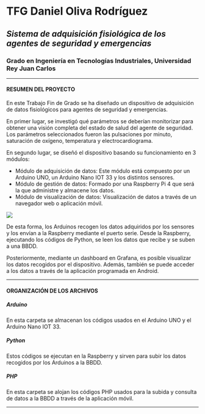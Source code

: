 # TFG Daniel Oliva Rodríguez
## *Sistema de adquisición fisiológica de los agentes de seguridad y emergencias*

### **Grado en Ingeniería en Tecnologías Industriales, Universidad Rey Juan Carlos**

------

#### RESUMEN DEL PROYECTO

En este Trabajo Fin de Grado se ha diseñado un dispositivo de adquisición de datos fisiológicos para agentes de seguridad y emergencias.

En primer lugar, se investigó qué parámetros se deberían monitorizar para obtener una visión completa del estado de salud del agente de seguridad. Los parámetros seleccionados fueron las pulsaciones por minuto, saturación de oxígeno, temperatura y electrocardiograma.

En segundo lugar, se diseñó el dispositivo basando su funcionamiento en 3 módulos:

+ Módulo de adquisición de datos: Este módulo está compuesto por un Arduino UNO, un Arduino Nano IOT 33 y los distintos sensores.
+ Módulo de gestión de datos: Formado por una Raspberry Pi 4 que será la que administre y almacene los datos.
+ Módulo de visualización de datos: Visualización de datos a través de un navegador web o aplicación móvil.

![](https://github.com/DanielOlivaRodriguez/TFG-Daniel-Oliva/blob/main/Im%C3%A1genes/Diagrama.jpg)

De esta forma, los Arduinos recogen los datos adquiridos por los sensores y los envían a la Raspberry mediante el puerto serie. Desde la Raspberry, ejecutando los códigos de Python, se leen los datos que recibe y se suben a una BBDD.

Posteriormente, mediante un dashboard en Grafana, es posible visualizar los datos recogidos por el dispositivo. Además, también se puede acceder a los datos a través de la aplicación programada en Android.

-----

#### ORGANIZACIÓN DE LOS ARCHIVOS

##### Arduino

En esta carpeta se almacenan los códigos usados en el Arduino UNO y el Arduino Nano IOT 33.

##### Python

Estos códigos se ejecutan en la Raspberry y sirven para subir los datos recogidos por los Arduinos a la BBDD.

##### PHP

En esta carpeta se alojan los códigos PHP usados para la subida y consulta de datos a la BBDD a través de la aplicación móvil.

---







